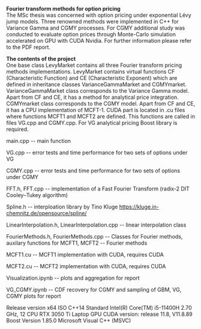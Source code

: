 **Fourier transform methods for option pricing**  
The MSc thesis was concerned with option pricing under exponential Lévy jump models. Three renowned methods were implemented in C++ for Variance Gamma and CGMY processes. For CGMY additional study was conducted to evaluate option prices through Monte-Carlo simulation accelerated on GPU with CUDA Nvidia. For further information please refer to the PDF report.

**The contents of the project**  
One base class LevyMarket contains all three Fourier transform pricing methods implementations. LevyMarket contains virtual functions CF (Characteristic Function) and CE (Characteristic Exponent) which are defined in inheritance classes VarianceGammaMarket and CGMYmarket. VarianceGammaMarket class corresponds to the Variance Gamma model. Apart from CF and CE, it has a method for analytical price integration. CGMYmarket class corresponds to the CGMY model. Apart from CF and CE, it has a CPU implementation of MCFT-1.
CUDA part is located in .cu files where functions MCFT1 and MCFT2 are defined. This functions are called in files VG.cpp and CGMY.cpp. For VG analytical pricing Boost library is required.

main.cpp
-- main function

VG.cpp
-- error tests and time performance for two sets of options under VG

CGMY.cpp
-- error tests and time performance for two sets of options under CGMY

FFT.h, FFT.cpp 
-- implementation of a Fast Fourier Transform (radix-2 DIT Cooley–Tukey algorithm)

Spline.h
-- interploation library by Tino Kluge https://kluge.in-chemnitz.de/opensource/spline/

LinearInterpolation.h, LinearInterpolation.cpp
-- linear interpolation class

FourierMethods.h, FourierMethods.cpp
-- Classes for Fourier methods, auxilary functions for MCFT1, MCFT2
-- Fourier methods

MCFT1.cu
-- MCFT1 implementation with CUDA, requires CUDA 

MCFT2.cu
-- MCFT2 implementation with CUDA, requires CUDA 

Visualization.ipynb
-- plots and aggregation for report

VG_CGMY.ipynb
-- CDF recovery for CGMY and sampling of GBM, VG, CGMY plots for report

Release version x64
ISO C++14 Standard
Intel(R) Core(TM) i5-11400H 2.70 GHz, 12 CPU
RTX 3050 Ti Laptop GPU
CUDA version: release 11.8, V11.8.89
Boost Version 1.85.0
Microsoft Visual C++ (MSVC)
